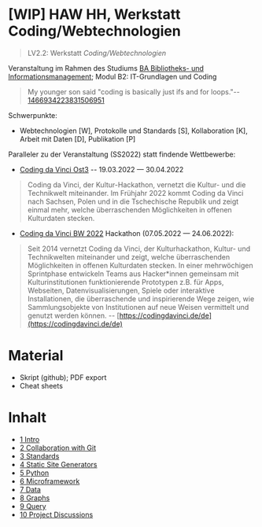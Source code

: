 # [WIP] HAW HH, Werkstatt Coding/Webtechnologien

> LV2.2: Werkstatt *Coding/Webtechnologien*

Veranstaltung im Rahmen des Studiums [BA Bibliotheks- und
Informationsmanagement](https://www.haw-hamburg.de/fileadmin/DMI-I/PDF/BIM/Modulhandbuch_BIM_2021-02-24.pdf);
Modul B2: IT-Grundlagen und Coding

> My younger son said "coding is basically just ifs and for loops."--
> [1466934223831506951](https://twitter.com/ID_AA_Carmack/status/1466934223831506951)

Schwerpunkte:

* Webtechnologien  [W], Protokolle und Standards [S], Kollaboration [K], Arbeit mit Daten [D], Publikation [P]

Paralleler zu der Veranstaltung (SS2022) statt findende Wettbewerbe:

* [Coding da Vinci Ost3](https://codingdavinci.de/index.php/de/events/ost3-2022) -- 19.03.2022 &mdash; 30.04.2022

> Coding da Vinci, der Kultur-Hackathon, vernetzt die Kultur- und die
> Technikwelt miteinander. Im Frühjahr 2022 kommt Coding da Vinci nach Sachsen,
> Polen und in die Tschechische Republik und zeigt einmal mehr, welche
> überraschenden Möglichkeiten in offenen Kulturdaten stecken.

* [Coding da Vinci BW 2022](https://codingdavinci.de/de/events/baden-wuerttemberg-2022) Hackathon (07.05.2022 &mdash; 24.06.2022):

> Seit 2014 vernetzt Coding da Vinci, der Kulturhackathon, Kultur- und
> Technikwelten miteinander und zeigt, welche überraschenden Möglichkeiten in
> offenen Kulturdaten stecken. In einer mehrwöchigen Sprintphase entwickeln
> Teams aus Hacker\*innen gemeinsam mit Kulturinstitutionen funktionierende
> Prototypen z.B. für Apps, Webseiten, Datenvisualisierungen, Spiele oder
> interaktive Installationen, die überraschende und inspirierende Wege zeigen,
> wie Sammlungsobjekte von Institutionen auf neue Weisen vermittelt und genutzt
> werden können. -- [https://codingdavinci.de/de](https://codingdavinci.de/de)

# Material

* Skript (github); PDF export
* Cheat sheets

# Inhalt

* [1 Intro](01-Intro.md)
* [2 Collaboration with Git](02-Collaboration.md)
* [3 Standards](03-Web.md)
* [4 Static Site Generators](04-Static.md)
* [5 Python](05-Python.md)
* [6 Microframework](06-Frameworks.md)
* [7 Data](07-Data.md)
* [8 Graphs](08-Graphs.md)
* [9 Query](09-Query.md)
* [10 Project Discussions](10-Outro.md)


